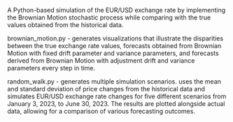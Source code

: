 A Python-based simulation of the EUR/USD exchange rate by implementing the Brownian Motion stochastic process while comparing with the true values obtained from the historical data.

brownian_motion.py - generates visualizations that illustrate the disparities between the true exchange rate values, forecasts obtained from Brownian Motion with fixed drift parameter and variance parameters, and forecasts derived from Brownian Motion with adjustment drift and variance parameters every step in time.

random_walk.py - generates multiple simulation scenarios. uses the mean and standard deviation of price changes from the historical data and simulates EUR/USD exchange rate changes for five different scenarios from January 3, 2023, to June 30, 2023. The results are plotted alongside actual data, allowing for a comparison of various forecasting outcomes.
